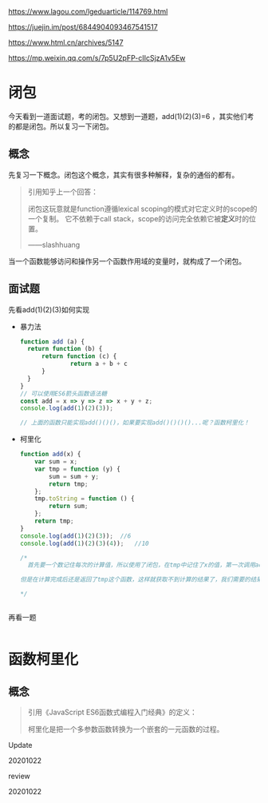 https://www.lagou.com/lgeduarticle/114769.html

https://juejin.im/post/6844904093467541517

https://www.html.cn/archives/5147

https://mp.weixin.qq.com/s/7p5U2pFP-cIIcSjzA1v5Ew

# 闭包

今天看到一道面试题，考的闭包。又想到一道题，add(1)(2)(3)=6 ，其实他们考的都是闭包。所以复习一下闭包。

## 概念

先复习一下概念。闭包这个概念，其实有很多种解释，复杂的通俗的都有。

> 引用知乎上一个回答：
>
> 闭包这玩意就是function遵循lexical scoping的模式对它定义时的scope的一个复制。
> 它不依赖于call stack，scope的访问完全依赖它被**定义**时的位置。
>
> ——slashhuang

当一个函数能够访问和操作另一个函数作用域的变量时，就构成了一个闭包。

## 面试题

先看add(1)(2)(3)如何实现

- 暴力法

  ```js
  function add (a) {
  	return function (b) {
  		return function (c) {
  				return a + b + c
  		}
  	}
  }
  // 可以使用ES6箭头函数语法糖
  const add = x => y => z => x + y + z;
  console.log(add(1)(2)(3));
  
  // 上面的函数只能实现add()()()，如果要实现add()()()()...呢？函数柯里化！
  ```

- 柯里化

  ```js
  function add(x) {
      var sum = x;
      var tmp = function (y) {
          sum = sum + y;
          return tmp;
      };
      tmp.toString = function () {
          return sum;
      };
      return tmp;
  }
  console.log(add(1)(2)(3));  //6
  console.log(add(1)(2)(3)(4));   //10
  
  /*
  	首先要一个数记住每次的计算值，所以使用了闭包，在tmp中记住了x的值，第一次调用add(),初始化了tmp，并将x保存在tmp的作用链中，然后返回tmp保证了第二次调用的是tmp函数，后面的计算都是在调用tmp, 因为tmp也是返回的自己，保证了第二次之后的调用也是调用tmp，而在tmp中将传入的参数与保存在作用链中x相加并付给sum，这样就保证了计算；
  
  但是在计算完成后还是返回了tmp这个函数，这样就获取不到计算的结果了，我们需要的结果是一个计算的数字那么怎么办呢，首先要知道JavaScript中，打印和相加计算，会分别调用toString或valueOf函数，所以我们重写tmp的toString和valueOf方法，返回sum的值；
  
  */
  ```

  

  ```js
  
  ```



再看一题

```js

```





# 函数柯里化

## 概念

> 引用《JavaScript ES6函数式编程入门经典》的定义：
>
> 柯里化是把一个多参数函数转换为一个嵌套的一元函数的过程。





Update 

20201022

review

20201022